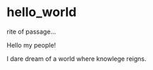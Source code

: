 # hello_world
rite of passage...

Hello my people!

I dare dream of a world where knowlege reigns. 
